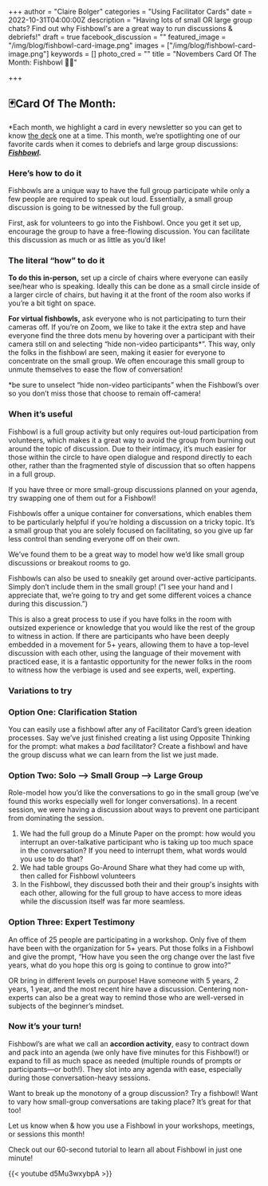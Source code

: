 +++
author = "Claire Bolger"
categories = "Using Facilitator Cards"
date = 2022-10-31T04:00:00Z
description = "Having lots of small OR large group chats? Find out why Fishbowl's are a great way to run discussions & debriefs!"
draft = true
facebook_discussion = ""
featured_image = "/img/blog/fishbowl-card-image.png"
images = ["/img/blog/fishbowl-card-image.png"]
keywords = []
photo_cred = ""
title = "Novembers Card Of The Month: Fishbowl 🐠🥣"

+++
## 🃏Card Of The Month:

\*Each month, we highlight a card in every newsletter so you can get to know [the deck](http://shop.facilitator.cards) one at a time. This month, we’re spotlighting one of our favorite cards when it comes to debriefs and large group discussions: [**_Fishbowl_**](https://www.facilitator.cards/cards/fishbowl/)**_._**

### Here’s how to do it

Fishbowls are a unique way to have the full group participate while only a few people are required to speak out loud. Essentially, a small group discussion is going to be witnessed by the full group.

First, ask for volunteers to go into the Fishbowl. Once you get it set up, encourage the group to have a free-flowing discussion. You can facilitate this discussion as much or as little as you’d like!

### The literal “how” to do it

**To do this in-person,** set up a circle of chairs where everyone can easily see/hear who is speaking. Ideally this can be done as a small circle inside of a larger circle of chairs, but having it at the front of the room also works if you’re a bit tight on space.

**For virtual fishbowls,** ask everyone who is not participating to turn their cameras off. If you’re on Zoom, we like to take it the extra step and have everyone find the three dots menu by hovering over a participant with their camera still on and selecting “hide non-video participants*”. This way, only the folks in the fishbowl are seen, making it easier for everyone to concentrate on the small group. We often encourage this small group to unmute themselves to ease the flow of conversation!

\*be sure to unselect “hide non-video participants” when the Fishbowl’s over so you don’t miss those that choose to remain off-camera!

### When it’s useful

Fishbowl is a full group activity but only requires out-loud participation from volunteers, which makes it a great way to avoid the group from burning out around the topic of discussion. Due to their intimacy, it’s much easier for those within the circle to have open dialogue and respond directly to each other, rather than the fragmented style of discussion that so often happens in a full group.

If you have three or more small-group discussions planned on your agenda, try swapping one of them out for a Fishbowl!

Fishbowls offer a unique container for conversations, which enables them to be particularly helpful if you’re holding a discussion on a tricky topic. It’s a small group that you are solely focused on facilitating, so you give up far less control than sending everyone off on their own.

We’ve found them to be a great way to model how we’d like small group discussions or breakout rooms to go.

Fishbowls can also be used to sneakily get around over-active participants. Simply don’t include them in the small group! (”I see your hand and I appreciate that, we’re going to try and get some different voices a chance during this discussion.”)

This is also a great process to use if you have folks in the room with outsized experience or knowledge that you would like the rest of the group to witness in action. If there are participants who have been deeply embedded in a movement for 5+ years, allowing them to have a top-level discussion with each other, using the language of their movement with practiced ease, it is a fantastic opportunity for the newer folks in the room to witness how the verbiage is used and see experts, well, experting.

### Variations to try

### Option One: Clarification Station

You can easily use a fishbowl after any of Facilitator Card’s green ideation processes. Say we’ve just finished creating a list using Opposite Thinking for the prompt: what makes a _bad_ facilitator? Create a fishbowl and have the group discuss what we can learn from the list we just made.

### Option Two: Solo —> Small Group —> Large Group

Role-model how you’d like the conversations to go in the small group (we’ve found this works especially well for longer conversations). In a recent session, we were having a discussion about ways to prevent one participant from dominating the session.

1. We had the full group do a Minute Paper on the prompt: how would you interrupt an over-talkative participant who is taking up too much space in the conversation? If you need to interrupt them, what words would you use to do that?
2. We had table groups Go-Around Share what they had come up with, then called for Fishbowl volunteers
3. In the Fishbowl, they discussed both their and their group's insights with each other, allowing for the full group to have access to more ideas while the discussion itself was far more seamless.

### Option Three: Expert Testimony

An office of 25 people are participating in a workshop. Only five of them have been with the organization for 5+ years. Put those folks in a Fishbowl and give the prompt, “How have you seen the org change over the last five years, what do you hope this org is going to continue to grow into?”

OR bring in different levels on purpose! Have someone with 5 years, 2 years, 1 year, and the most recent hire have a discussion. Centering non-experts can also be a great way to remind those who are well-versed in subjects of the beginner’s mindset.

### Now it’s your turn!

Fishbowl’s are what we call an **accordion activity**, easy to contract down and pack into an agenda (we only have five minutes for this Fishbowl!) or expand to fill as much space as needed (multiple rounds of prompts or participants—or both!). They slot into any agenda with ease, especially during those conversation-heavy sessions.

Want to break up the monotony of a group discussion? Try a fishbowl! Want to vary how small-group conversations are taking place? It’s great for that too!

Let us know when & how you use a Fishbowl in your workshops, meetings, or sessions this month!

Check out our 60-second tutorial to learn all about Fishbowl in just one minute!

{{< youtube d5Mu3wxybpA >}}